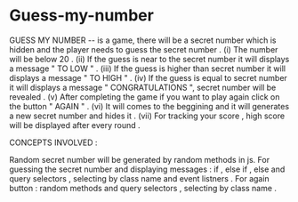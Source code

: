 # Guess-my-number

GUESS MY NUMBER -- is a game, there will be a secret number which is hidden and the player needs to guess the secret number .
(i) The number will be below 20 .
(ii) If the guess is near to the secret number it will displays a message " TO LOW " .
(iii) If the guess is higher than secret number it will displays a message " TO HIGH " .
(iv) If the guess is equal to secret number it will displays a message " CONGRATULATIONS ", secret number will be revealed .
(v) After completing the game if you want to play again click on the button " AGAIN " .
(vi) It will comes to the beggining and it will generates a new secret number and hides it .
(vii) For tracking your score , high score will be displayed after every round .


CONCEPTS INVOLVED :

Random secret number will be generated by random methods in js.
For guessing the secret number and displaying messages : if , else if , else and query selectors , selecting by class name and event listners . 
 For again button : random methods and query selectors , selecting by class name .

